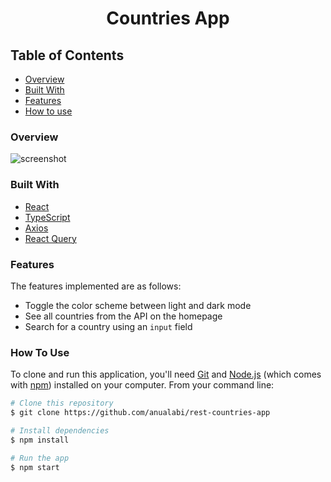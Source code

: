 <h1 align="center">Countries App</h1>

## Table of Contents

- [Overview](#overview)
- [Built With](#built-with)
- [Features](#features)
- [How to use](#how-to-use)

### Overview

![screenshot](https://user-images.githubusercontent.com/33486765/184047736-a2765c1d-7a80-4612-b747-037f79e01319.png)

### Built With

- [React](https://reactjs.org/)
- [TypeScript](https://www.typescriptlang.org/)
- [Axios](https://axios-http.com/docs/intro)
- [React Query](https://react-query-v3.tanstack.com/)

### Features

The features implemented are as follows:

- Toggle the color scheme between light and dark mode
- See all countries from the API on the homepage
- Search for a country using an `input` field

### How To Use

To clone and run this application, you'll need [Git](https://git-scm.com) and [Node.js](https://nodejs.org/en/download/) (which comes with [npm](http://npmjs.com)) installed on your computer. From your command line:

```bash
# Clone this repository
$ git clone https://github.com/anualabi/rest-countries-app

# Install dependencies
$ npm install

# Run the app
$ npm start
```

